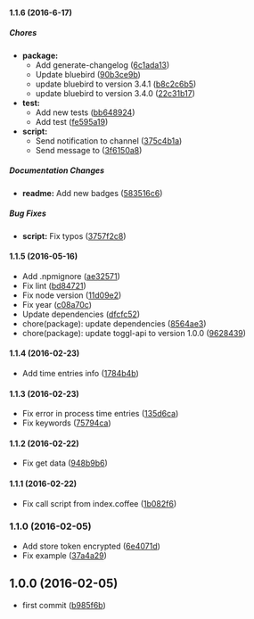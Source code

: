 #### 1.1.6 (2016-6-17)

##### Chores

* **package:**
  * Add generate-changelog ([6c1ada13](https://github.com/lgaticaq/hubot-toggl-payment/commit/6c1ada13b981ceb3a77a909e4fada4f487a9c3fc))
  * Update bluebird ([90b3ce9b](https://github.com/lgaticaq/hubot-toggl-payment/commit/90b3ce9b5ca35fe2e8d4eba84ef27b41bd10775b))
  * update bluebird to version 3.4.1 ([b8c2c6b5](https://github.com/lgaticaq/hubot-toggl-payment/commit/b8c2c6b55dfcde85226a8100cb9210a4de3de278))
  * update bluebird to version 3.4.0 ([22c31b17](https://github.com/lgaticaq/hubot-toggl-payment/commit/22c31b17f8328c38d416f1a39cb5bcb6624f2e1f))
* **test:**
  * Add new tests ([bb648924](https://github.com/lgaticaq/hubot-toggl-payment/commit/bb64892404e440aedf545b8b89240f52f6b60aa7))
  * Add test ([fe595a19](https://github.com/lgaticaq/hubot-toggl-payment/commit/fe595a19800a56d2468a608e836c48515661dadc))
* **script:**
  * Send notification to channel ([375c4b1a](https://github.com/lgaticaq/hubot-toggl-payment/commit/375c4b1a115c78eb9ad202f97fec7cf02464527b))
  * Send message to ([3f6150a8](https://github.com/lgaticaq/hubot-toggl-payment/commit/3f6150a816ebe636cf12157d764ea624044443d9))

##### Documentation Changes

* **readme:** Add new badges ([583516c6](https://github.com/lgaticaq/hubot-toggl-payment/commit/583516c6ba7b465aad9affa778749b4e0a96d9be))

##### Bug Fixes

* **script:** Fix typos ([3757f2c8](https://github.com/lgaticaq/hubot-toggl-payment/commit/3757f2c8730e41016c72e22c4d008df45ad34ba4))

#### 1.1.5 (2016-05-16)

* Add .npmignore ([ae32571](https://github.com/lgaticaq/hubot-toggl-payment/commit/ae32571))
* Fix lint ([bd84721](https://github.com/lgaticaq/hubot-toggl-payment/commit/bd84721))
* Fix node version ([11d09e2](https://github.com/lgaticaq/hubot-toggl-payment/commit/11d09e2))
* Fix year ([c08a70c](https://github.com/lgaticaq/hubot-toggl-payment/commit/c08a70c))
* Update dependencies ([dfcfc52](https://github.com/lgaticaq/hubot-toggl-payment/commit/dfcfc52))
* chore(package): update dependencies ([8564ae3](https://github.com/lgaticaq/hubot-toggl-payment/commit/8564ae3))
* chore(package): update toggl-api to version 1.0.0 ([9628439](https://github.com/lgaticaq/hubot-toggl-payment/commit/9628439))

#### 1.1.4 (2016-02-23)

* Add time entries info ([1784b4b](https://github.com/lgaticaq/hubot-toggl-payment/commit/1784b4b))

#### 1.1.3 (2016-02-23)

* Fix error in process time entries ([135d6ca](https://github.com/lgaticaq/hubot-toggl-payment/commit/135d6ca))
* Fix keywords ([75794ca](https://github.com/lgaticaq/hubot-toggl-payment/commit/75794ca))

#### 1.1.2 (2016-02-22)

* Fix get data ([948b9b6](https://github.com/lgaticaq/hubot-toggl-payment/commit/948b9b6))

#### 1.1.1 (2016-02-22)

* Fix call script from index.coffee ([1b082f6](https://github.com/lgaticaq/hubot-toggl-payment/commit/1b082f6))

### 1.1.0 (2016-02-05)

* Add store token encrypted ([6e4071d](https://github.com/lgaticaq/hubot-toggl-payment/commit/6e4071d))
* Fix example ([37a4a29](https://github.com/lgaticaq/hubot-toggl-payment/commit/37a4a29))

## 1.0.0 (2016-02-05)

* first commit ([b985f6b](https://github.com/lgaticaq/hubot-toggl-payment/commit/b985f6b))
